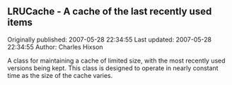 ## LRUCache - A cache of the last recently used items

Originally published: 2007-05-28 22:34:55
Last updated: 2007-05-28 22:34:55
Author: Charles Hixson

A class for maintaining a cache of limited size, with the most recently used versions being kept.  This class is designed to operate in nearly constant time as the size of the cache varies.